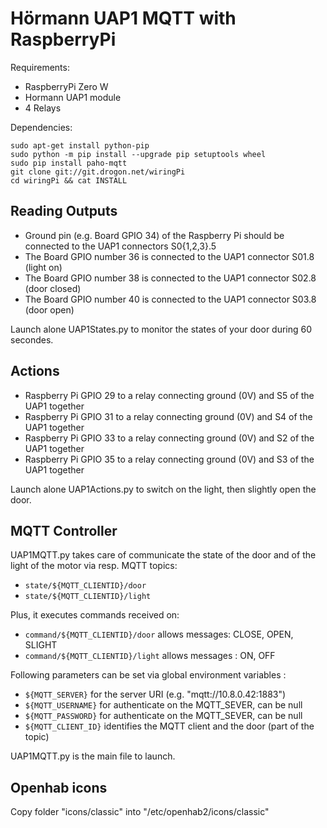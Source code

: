 # Hörmann UAP1 MQTT with RaspberryPi

Requirements:
 - RaspberryPi Zero W
 - Hormann UAP1 module
 - 4 Relays

Dependencies:
```
sudo apt-get install python-pip
sudo python -m pip install --upgrade pip setuptools wheel
sudo pip install paho-mqtt
git clone git://git.drogon.net/wiringPi
cd wiringPi && cat INSTALL
```

## Reading Outputs

 - Ground pin (e.g. Board GPIO 34) of the Raspberry Pi should be connected to the UAP1 connectors S0{1,2,3}.5
 - The Board GPIO number 36 is connected to the UAP1 connector S01.8 (light on)
 - The Board GPIO number 38 is connected to the UAP1 connector S02.8 (door closed)
 - The Board GPIO number 40 is connected to the UAP1 connector S03.8 (door open)

Launch alone UAP1States.py to monitor the states of your door during 60 secondes.

## Actions

 - Raspberry Pi GPIO 29 to a relay connecting ground (0V) and S5 of the UAP1 together
 - Raspberry Pi GPIO 31 to a relay connecting ground (0V) and S4 of the UAP1 together
 - Raspberry Pi GPIO 33 to a relay connecting ground (0V) and S2 of the UAP1 together
 - Raspberry Pi GPIO 35 to a relay connecting ground (0V) and S3 of the UAP1 together

Launch alone UAP1Actions.py to switch on the light, then slightly open the door.

## MQTT Controller

UAP1MQTT.py takes care of communicate the state of the door and of the
light of the motor via resp. MQTT topics:

 - `state/${MQTT_CLIENTID}/door`
 - `state/${MQTT_CLIENTID}/light`

Plus, it executes commands received on:

 - `command/${MQTT_CLIENTID}/door` allows messages: CLOSE, OPEN, SLIGHT
 - `command/${MQTT_CLIENTID}/light` allows messages : ON, OFF

Following parameters can be set via global environment variables :

 - `${MQTT_SERVER}` for the server URI (e.g. "mqtt://10.8.0.42:1883")
 - `${MQTT_USERNAME}` for authenticate on the MQTT\_SEVER, can be null
 - `${MQTT_PASSWORD}` for authenticate on the MQTT\_SEVER, can be null
 - `${MQTT_CLIENT_ID}` identifies the MQTT client and the door (part of the
topic)

UAP1MQTT.py is the main file to launch.

## Openhab icons

Copy folder "icons/classic" into "/etc/openhab2/icons/classic"
 
